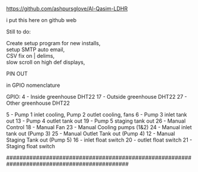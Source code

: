 https://github.com/ashpursglove/Al-Qasim-LDHR


i put this here on github web


Still to do:

Create setup program for new installs,  
setup SMTP auto email,  
CSV fix on | delims,    
slow scroll on high def displays,     



PIN OUT

in GPIO nomenclature

GPIO:
4  - Inside greenhouse DHT22
17 - Outside greenhouse DHT22
27 - Other greenhouse DHT22


5  - Pump 1 inlet cooling, Pump 2 outlet cooling, fans
6  - Pump 3 inlet tank out
13 - Pump 4 outlet tank out
19 - Pump 5 staging tank out
26 - Manual Control
18 - Manual Fan
23 - Manual Cooling pumps (1&2)
24 - Manual inlet tank out (Pump 3)
25 - Manual Outlet Tank out (Pump 4)
12 - Manual Staging Tank out (Pump 5)
16 - inlet float switch 
20 - outlet float switch
21 - Staging float switch


#############################################################################################
